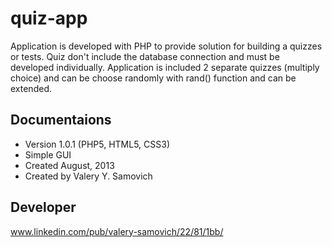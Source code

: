 quiz-app 
====================

Application is developed with PHP to provide solution for building a quizzes or tests. Quiz don't include the database connection and must be developed individually. Application is included 2 separate quizzes (multiply choice) and can be choose randomly with rand() function and can be extended.


Documentaions
-------------

 - Version 1.0.1 (PHP5, HTML5, CSS3)
 - Simple GUI
 - Created August, 2013
 - Created by Valery Y. Samovich

Developer
---------
www.linkedin.com/pub/valery-samovich/22/81/1bb/
